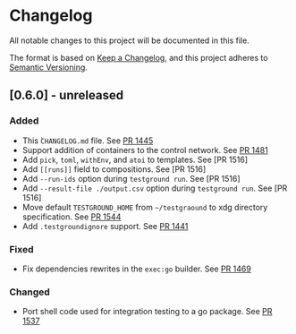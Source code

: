 # Changelog
All notable changes to this project will be documented in this file.

The format is based on [Keep a Changelog](https://keepachangelog.com/en/1.0.0/),
and this project adheres to [Semantic Versioning](https://semver.org/spec/v2.0.0.html).

## [0.6.0] - unreleased
### Added
- This ̀`CHANGELOG.md` file. See [PR 1445]
- Support addition of containers to the control network. See [PR 1481]
- Add `pick`, `toml`, `withEnv`, and `atoi` to templates. See [PR 1516]
- Add `[[runs]]` field to compositions. See [PR 1516]
- Add `--run-ids` option during `testground run`. See [PR 1516]
- Add `--result-file ./output.csv` option during `testground run`. See [PR 1516]
- Move default `TESTGROUND_HOME` from `~/testgraound` to xdg directory specification. See [PR 1544]
- Add `.testgroundignore` support. See [PR 1441]

### Fixed
- Fix dependencies rewrites in the `exec:go` builder. See [PR 1469]


### Changed
- Port shell code used for integration testing to a go package. See [PR 1537]

[PR 1445]: https://github.com/testground/testground/pull/1445
[PR 1469]: https://github.com/testground/testground/pull/1469
[PR 1481]: https://github.com/testground/testground/pull/1481
[PR 1537]: https://github.com/testground/testground/pull/1537
[PR 1544]: https://github.com/testground/testground/pull/1544
[PR 1441]: https://github.com/testground/testground/pull/1441

